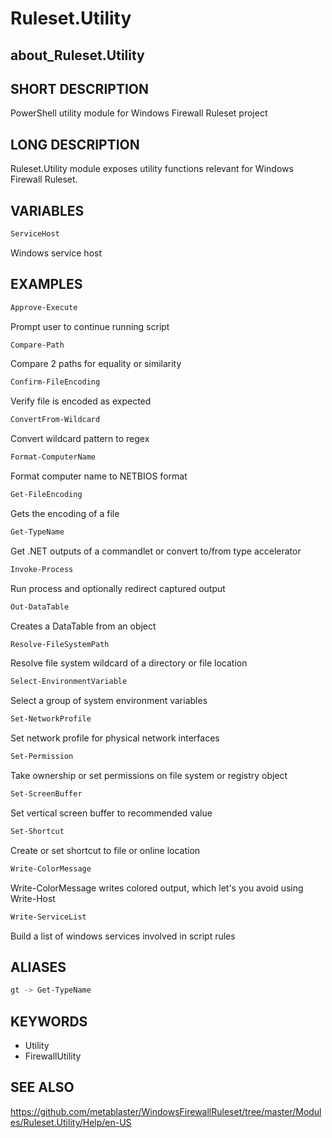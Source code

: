 
# Ruleset.Utility

## about_Ruleset.Utility

## SHORT DESCRIPTION

PowerShell utility module for Windows Firewall Ruleset project

## LONG DESCRIPTION

Ruleset.Utility module exposes utility functions relevant for Windows Firewall Ruleset.

## VARIABLES

```powershell
ServiceHost
```

Windows service host

## EXAMPLES

```powershell
Approve-Execute
```

Prompt user to continue running script

```powershell
Compare-Path
```

Compare 2 paths for equality or similarity

```powershell
Confirm-FileEncoding
```

Verify file is encoded as expected

```powershell
ConvertFrom-Wildcard
```

Convert wildcard pattern to regex

```powershell
Format-ComputerName
```

Format computer name to NETBIOS format

```powershell
Get-FileEncoding
```

Gets the encoding of a file

```powershell
Get-TypeName
```

Get .NET outputs of a commandlet or convert to/from type accelerator

```powershell
Invoke-Process
```

Run process and optionally redirect captured output

```powershell
Out-DataTable
```

Creates a DataTable from an object

```powershell
Resolve-FileSystemPath
```

Resolve file system wildcard of a directory or file location

```powershell
Select-EnvironmentVariable
```

Select a group of system environment variables

```powershell
Set-NetworkProfile
```

Set network profile for physical network interfaces

```powershell
Set-Permission
```

Take ownership or set permissions on file system or registry object

```powershell
Set-ScreenBuffer
```

Set vertical screen buffer to recommended value

```powershell
Set-Shortcut
```

Create or set shortcut to file or online location

```powershell
Write-ColorMessage
```

Write-ColorMessage writes colored output, which let's you avoid using Write-Host

```powershell
Write-ServiceList
```

Build a list of windows services involved in script rules

## ALIASES

```powershell
gt -> Get-TypeName
```

## KEYWORDS

- Utility
- FirewallUtility

## SEE ALSO

https://github.com/metablaster/WindowsFirewallRuleset/tree/master/Modules/Ruleset.Utility/Help/en-US
